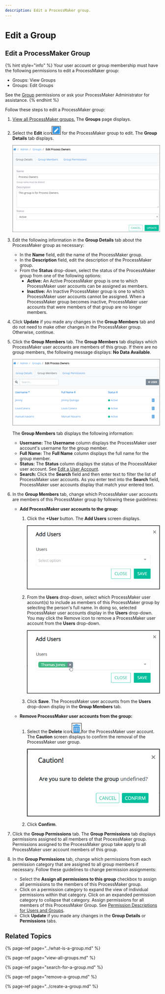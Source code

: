 ```yaml
---
description: Edit a ProcessMaker group.
---
```


# Edit a Group

## Edit a ProcessMaker Group

{% hint style="info" %}
Your user account or group membership must have the following permissions to edit a ProcessMaker group:

* Groups: View Groups
* Groups: Edit Groups

See the [Group](../../permission-descriptions-for-users-and-groups.md#groups) permissions or ask your ProcessMaker Administrator for assistance.
{% endhint %}

Follow these steps to edit a ProcessMaker group:

1. [View all ProcessMaker groups.](view-all-groups.md) The **Groups** page displays.
2. Select the **Edit** icon![](../../../.gitbook/assets/edit-icon.png) for the ProcessMaker group to edit. The **Group Details** tab displays.  

   ![](../../../.gitbook/assets/group-details-tab-edit-groups-admin.png)

3. Edit the following information in the **Group Details** tab about the ProcessMaker group as necessary:
   * In the **Name** field, edit the name of the ProcessMaker group.
   * In the **Description** field, edit the description of the ProcessMaker group.
   * From the **Status** drop-down, select the status of the ProcessMaker group from one of the following options:
     * **Active:** An Active ProcessMaker group is one to which ProcessMaker user accounts can be assigned as members.
     * **Inactive:** An Inactive ProcessMaker group is one to which ProcessMaker user accounts cannot be assigned. When a ProcessMaker group becomes inactive, ProcessMaker user accounts that were members of that group are no longer members.
4. Click **Update** if you made any changes in the **Group Members** tab and do not need to make other changes in the ProcessMaker group. Otherwise, continue.
5. Click the **Group Members** tab. The **Group Members** tab displays which ProcessMaker user accounts are members of this group. If there are no group members, the following message displays: **No Data Available**.  

   ![](../../../.gitbook/assets/group-members-tab-edit-groups-admin.png)

   The **Group Members** tab displays the following information:

   * **Username:** The **Username** column displays the ProcessMaker user account's username for the group member.
   * **Full Name:** The **Full Name** column displays the full name for the group member.
   * **Status:** The **Status** column displays the status of the ProcessMaker user account. See [Edit a User Account](../../add-users/manage-user-accounts/edit-a-user-account.md#edit-a-processmaker-user-account).
   * **Search:** Click the **Search** field and then enter text to filter the list of ProcessMaker user accounts. As you enter text into the **Search** field, ProcessMaker user accounts display that match your entered text.

6. In the **Group Members** tab, change which ProcessMaker user accounts are members of this ProcessMaker group by following these guidelines:
   * **Add ProcessMaker user accounts to the group:** 
     1. Click the **+User** button. The **Add Users** screen displays.  

        ![](../../../.gitbook/assets/add-users-screen-edit-groups-admin.png)

     2. From the **Users** drop-down, select which ProcessMaker user account\(s\) to include as members of this ProcessMaker group by selecting the person's full name. In doing so, selected ProcessMaker user accounts display in the **Users** drop-down. You may click the Remove icon to remove a ProcessMaker user account from the **Users** drop-down.  

        ![](../../../.gitbook/assets/add-users-screen-remove-user-edit-group-admin.png)

     3. Click **Save**. The ProcessMaker user accounts from the **Users** drop-down display in the **Group Members** tab.
   * **Remove ProcessMaker user accounts from the group:** 
     1. Select the **Delete** icon![](../../../.gitbook/assets/trash-icon-process-modeler-processes.png)for the ProcessMaker user account. The **Caution** screen displays to confirm the removal of the ProcessMaker user group.  

        ![](../../../.gitbook/assets/caution-remove-user-edit-group-admin.png)

     2. Click **Confirm**.
7. Click the **Group Permissions** tab. The **Group Permissions** tab displays permissions assigned to all members of that ProcessMaker group. Permissions assigned to the ProcessMaker group take apply to all ProcessMaker user account members of this group.
8. In the **Group Permissions** tab, change which permissions from each permission category that are assigned to all group members if necessary. Follow these guidelines to change permission assignments:
   * Select the **Assign all permissions to this group** checkbox to assign all permissions to the members of this ProcessMaker group.
   * Click on a permission category to expand the view of individual permissions within that category. Click on an expanded permission category to collapse that category. Assign permissions for all members of this ProcessMaker Group. See [Permission Descriptions for Users and Groups](../../permission-descriptions-for-users-and-groups.md).
   * Click **Update** if you made any changes in the **Group Details** or **Permissions** tabs.

## Related Topics

{% page-ref page="../what-is-a-group.md" %}

{% page-ref page="view-all-groups.md" %}

{% page-ref page="search-for-a-group.md" %}

{% page-ref page="remove-a-group.md" %}

{% page-ref page="../create-a-group.md" %}

